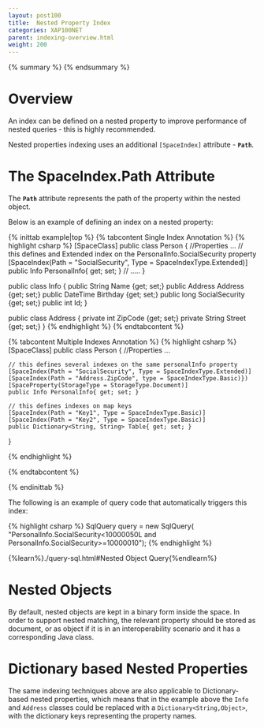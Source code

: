 ```yaml
---
layout: post100
title:  Nested Property Index
categories: XAP100NET
parent: indexing-overview.html
weight: 200
---
```

{% summary %} {% endsummary %}

# Overview
An index can be defined on a nested property to improve performance of nested queries - this is highly recommended.

Nested properties indexing uses an additional `[SpaceIndex]` attribute - **`Path`**.

# The SpaceIndex.Path Attribute

The **`Path`** attribute represents the path of the property within the nested object.

Below is an example of defining an index on a nested property:

{% inittab example|top %}
{% tabcontent Single Index Annotation %}
{% highlight csharp %}
[SpaceClass]
public class Person
{
    //Properties
    ...
    // this defines and Extended index on the PersonalInfo.SocialSecurity property
    [SpaceIndex(Path = "SocialSecurity", Type = SpaceIndexType.Extended)]
    public Info PersonalInfo{ get; set; }
    // .....
}

public class Info
{
    public String Name {get; set;}
    public Address Address {get; set;}
    public DateTime Birthday {get; set;}
    public long SocialSecurity {get; set;}
    public int Id;
}

public class Address
{
    private int ZipCode {get; set;}
    private String Street {get; set;}
}
{% endhighlight %}
{% endtabcontent %}

{% tabcontent Multiple Indexes Annotation %}
{% highlight csharp %}
[SpaceClass]
public class Person
{
    //Properties
    ...

    // this defines several indexes on the same personalInfo property
    [SpaceIndex(Path = "SocialSecurity", Type = SpaceIndexType.Extended)]
    [SpaceIndex(Path = "Address.ZipCode", type = SpaceIndexType.Basic)})
    [SpaceProperty(StorageType = StorageType.Document)]
    public Info PersonalInfo{ get; set; }

    // this defines indexes on map keys
    [SpaceIndex(Path = "Key1", Type = SpaceIndexType.Basic)]
    [SpaceIndex(Path = "Key2", Type = SpaceIndexType.Basic)]
    public Dictionary<String, String> Table{ get; set; }
}

{% endhighlight %}

{% endtabcontent %}

{% endinittab %}

The following is an example of query code that automatically triggers this index:

{% highlight csharp %}
SqlQuery<Person> query = new SqlQuery<Person>(
    "PersonalInfo.SocialSecurity<10000050L and PersonalInfo.SocialSecurity>=10000010");
{% endhighlight %}

{%learn%}./query-sql.html#Nested Object Query{%endlearn%}


# Nested Objects

By default, nested objects are kept in a binary form inside the space. In order to support nested matching, the relevant property should be stored as document, or as object if it is in an interoperability scenario and it has a corresponding Java class.

# Dictionary based Nested Properties

The same indexing techniques above are also applicable to Dictionary-based nested properties, which means that in the example above the `Info` and `Address` classes could be replaced with a `Dictionary<String,Object>`, with the dictionary keys representing the property names.
